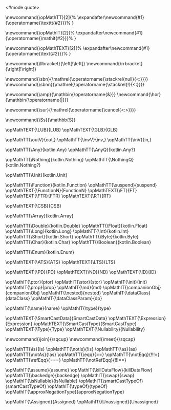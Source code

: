 <#mode quote>

\newcommand{\opMathTT}[2]{%
  \expandafter\newcommand{#1}{\operatorname{\texttt{#2}}}%
}

\newcommand{\opMathIT}[2]{%
  \expandafter\newcommand{#1}{\operatorname{\mathit{#2}}}%
}

\newcommand{\opMathTEXT}[2]{%
  \expandafter\newcommand{#1}{\operatorname{\text{#2}}}%
}

\newcommand{\llbracket}{\left[\!\left[}
\newcommand{\rrbracket}{\right]\!\right]}

\newcommand{\sbn}{\mathrel{\operatorname{\stackrel{null}{<:}}}}
\newcommand{\sbnn}{\mathrel{\operatorname{\stackrel{!}{<:}}}}

\newcommand{\amp}{\mathbin{\operatorname{\&}}}
\newcommand{\hor}{\mathbin{\operatorname{|}}}

\newcommand{\sur}{\mathrel{\operatorname{\cancel{<:>}}}}

\newcommand{\Ss}{\mathbb{S}}

\opMathTEXT{\LUB}{LUB}
\opMathTEXT{\GLB}{GLB}

\opMathTT{\outV}{out\,}
\opMathTT{\invV}{inv\,}
\opMathTT{\inV}{in\,}

\opMathTT{\Any}{kotlin.Any}
\opMathTT{\AnyQ}{kotlin.Any?}

\opMathTT{\Nothing}{kotlin.Nothing}
\opMathTT{\NothingQ}{kotlin.Nothing?}

\opMathTT{\Unit}{kotlin.Unit}

\opMathTT{\Function}{kotlin.Function}
\opMathTT{\suspend}{suspend}
\opMathTEXT{\FunctionN}{FunctionN}
\opMathTEXT{\FT}{FT}
\opMathTEXT{\FTR}{FTR}
\opMathTEXT{\RT}{RT}

\opMathTEXT{\CSB}{CSB}

\opMathTT{\Array}{kotlin.Array}

\opMathTT{\Double}{kotlin.Double}
\opMathTT{\Float}{kotlin.Float}
\opMathTT{\Long}{kotlin.Long}
\opMathTT{\Int}{kotlin.Int}
\opMathTT{\Short}{kotlin.Short}
\opMathTT{\Byte}{kotlin.Byte}
\opMathTT{\Char}{kotlin.Char}
\opMathTT{\Boolean}{kotlin.Boolean}

\opMathTT{\Enum}{kotlin.Enum}

\opMathTEXT{\ATS}{ATS}
\opMathTEXT{\LTS}{LTS}

\opMathTEXT{\PD}{PD}
\opMathTEXT{\ND}{ND}
\opMathTEXT{\ID}{ID}

\opMathIT{\ptor}{ptor}
\opMathIT{\stor}{stor}
\opMathIT{\init}{init}
\opMathIT{\prop}{prop}
\opMathIT{\md}{md}
\opMathIT{\companionObj}{companionObj}
\opMathIT{\nested}{nested}
\opMathIT{\dataClass}{dataClass}
\opMathIT{\dataClassParam}{dp}

\opMathIT{\name}{name}
\opMathIT{\type}{type}

\opMathTEXT{\SmartCastData}{SmartCastData}
\opMathTEXT{\Expression}{Expression}
\opMathTEXT{\SmartCastType}{SmartCastType}
\opMathTEXT{\Type}{Type}
\opMathTEXT{\Nullability}{Nullability}

\newcommand{\join}{\sqcup}
\newcommand{\meet}{\sqcap}

\opMathTT{\is}{is}
\opMathTT{\notIs}{!is}
\opMathTT{\as}{as}
\opMathTT{\notAs}{!as}
\opMathTT{\eqq}{==}
\opMathTT{\notEqq}{!\!\!=}
\opMathTT{\refEqq}{===}
\opMathTT{\notRefEqq}{!\!\!==}

\opMathIT{\assume}{assume}
\opMathIT{\killDataFlow}{killDataFlow}
\opMathTT{\backedge}{backedge}
\opMathIT{\swap}{swap}
\opMathIT{\isNullable}{isNullable}
\opMathIT{\smartCastTypeOf}{smartCastTypeOf}
\opMathIT{\typeOf}{typeOf}
\opMathIT{\approxNegationType}{approxNegationType}

\opMathIT{\Assigned}{Assigned}
\opMathIT{\Unassigned}{Unassigned}
